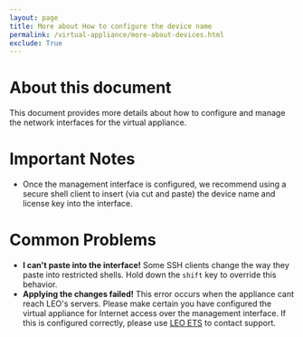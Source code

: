 ```yaml
---
layout: page
title: More about How to configure the device name
permalink: /virtual-appliance/more-about-devices.html
exclude: True
---
```


# About this document

This document provides more details about how to configure and manage the network interfaces for the virtual appliance.

# Important Notes
* Once the management interface is configured, we recommend using a secure shell client to insert (via cut and paste) the device name and
  license key into the interface. 

# Common Problems
* **I can't paste into the interface!**  Some SSH clients change the way they paste into restricted shells.  Hold down the 
  `shift` key to override this behavior.
* **Applying the changes failed!**  This error occurs when the appliance cant reach LEO's servers.  Please make certain you have configured the virtual appliance for Internet access over the management interface.  If this is configured correctly, please use [LEO ETS](https://ets.leocybersecurity.com) to contact support.
